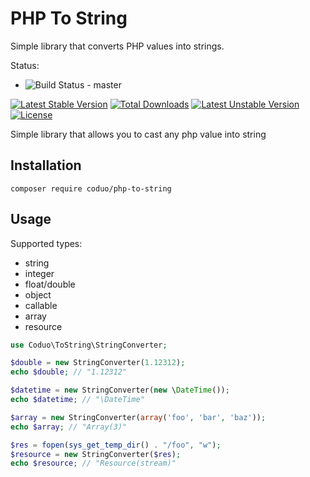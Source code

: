 # PHP To String

Simple library that converts PHP values into strings.

Status: 

* ![Build Status](https://github.com/coduo/php-to-string/workflows/Tests/badge.svg?branch=master) - master

[![Latest Stable Version](https://poser.pugx.org/coduo/php-to-string/v/stable)](https://packagist.org/packages/coduo/php-to-string)
[![Total Downloads](https://poser.pugx.org/coduo/php-to-string/downloads)](https://packagist.org/packages/coduo/php-to-string)
[![Latest Unstable Version](https://poser.pugx.org/coduo/php-to-string/v/unstable)](https://packagist.org/packages/coduo/php-to-string)
[![License](https://poser.pugx.org/coduo/php-to-string/license)](https://packagist.org/packages/coduo/php-to-string)

Simple library that allows you to cast any php value into string

## Installation

```
composer require coduo/php-to-string
```

## Usage

Supported types:

* string
* integer
* float/double
* object
* callable
* array
* resource

```php
use Coduo\ToString\StringConverter;

$double = new StringConverter(1.12312);
echo $double; // "1.12312"

$datetime = new StringConverter(new \DateTime());
echo $datetime; // "\DateTime"

$array = new StringConverter(array('foo', 'bar', 'baz'));
echo $array; // "Array(3)"

$res = fopen(sys_get_temp_dir() . "/foo", "w");
$resource = new StringConverter($res);
echo $resource; // "Resource(stream)"

```
